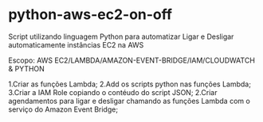 # python-aws-ec2-on-off
Script utilizando linguagem Python para automatizar Ligar e Desligar automaticamente instâncias EC2 na AWS

Escopo: 
AWS EC2/LAMBDA/AMAZON-EVENT-BRIDGE/IAM/CLOUDWATCH & PYTHON

1.Criar as funções Lambda; 
2.Add os scripts python nas funções Lambda; 
3.Criar a IAM Role copiando o contéudo do script JSON;
2.Criar agendamentos para ligar e desligar chamando as funções Lambda com o serviço do Amazon Event Bridge; 